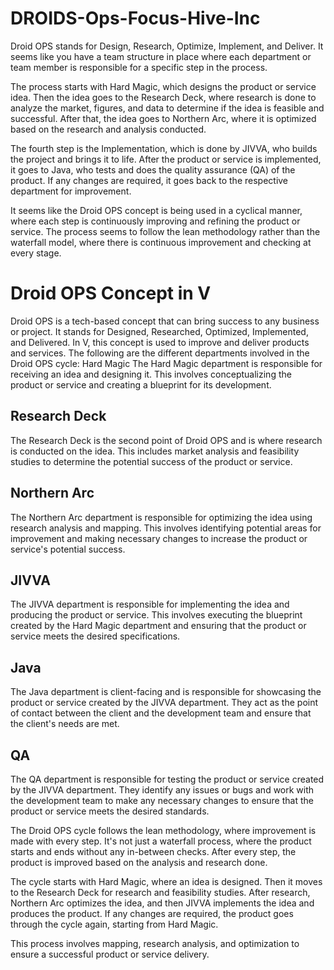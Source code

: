 # DROIDS-Ops-Focus-Hive-Inc
Droid OPS stands for Design, Research, Optimize, Implement, and Deliver. It seems like you have a team structure in place where each department or team member is responsible for a specific step in the process.

The process starts with Hard Magic, which designs the product or service idea. Then the idea goes to the Research Deck, where research is done to analyze the market, figures, and data to determine if the idea is feasible and successful. After that, the idea goes to Northern Arc, where it is optimized based on the research and analysis conducted.

The fourth step is the Implementation, which is done by JIVVA, who builds the project and brings it to life. After the product or service is implemented, it goes to Java, who tests and does the quality assurance (QA) of the product. If any changes are required, it goes back to the respective department for improvement.

It seems like the Droid OPS concept is being used in a cyclical manner, where each step is continuously improving and refining the product or service. The process seems to follow the lean methodology rather than the waterfall model, where there is continuous improvement and checking at every stage.
# Droid OPS Concept in V
Droid OPS is a tech-based concept that can bring success to any business or project. It stands for Designed, Researched, Optimized, Implemented, and Delivered. In V, this concept is used to improve and deliver products and services. The following are the different departments involved in the Droid OPS cycle:
Hard Magic
The Hard Magic department is responsible for receiving an idea and designing it. This involves conceptualizing the product or service and creating a blueprint for its development.

## Research Deck
The Research Deck is the second point of Droid OPS and is where research is conducted on the idea. This includes market analysis and feasibility studies to determine the potential success of the product or service.

## Northern Arc
The Northern Arc department is responsible for optimizing the idea using research analysis and mapping. This involves identifying potential areas for improvement and making necessary changes to increase the product or service's potential success.

## JIVVA
The JIVVA department is responsible for implementing the idea and producing the product or service. This involves executing the blueprint created by the Hard Magic department and ensuring that the product or service meets the desired specifications.

## Java
The Java department is client-facing and is responsible for showcasing the product or service created by the JIVVA department. They act as the point of contact between the client and the development team and ensure that the client's needs are met.

## QA
The QA department is responsible for testing the product or service created by the JIVVA department. They identify any issues or bugs and work with the development team to make any necessary changes to ensure that the product or service meets the desired standards.

The Droid OPS cycle follows the lean methodology, where improvement is made with every step. It's not just a waterfall process, where the product starts and ends without any in-between checks. After every step, the product is improved based on the analysis and research done.

The cycle starts with Hard Magic, where an idea is designed. Then it moves to the Research Deck for research and feasibility studies. After research, Northern Arc optimizes the idea, and then JIVVA implements the idea and produces the product. If any changes are required, the product goes through the cycle again, starting from Hard Magic.

This process involves mapping, research analysis, and optimization to ensure a successful product or service delivery.

